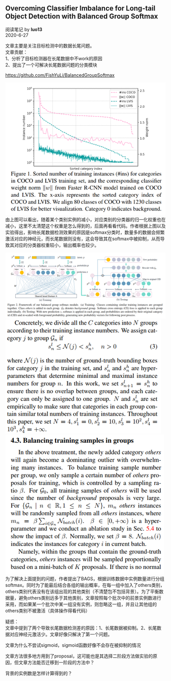 ## Overcoming Classifier Imbalance for Long-tail Object Detection with Balanced Group Softmax
阅读笔记 by **luo13**  
2020-6-27  

文章主要是关注目标检测中的数据长尾问题。  
文章贡献：  
1、分析了目标检测器在长尾数据中不work的原因  
2、提出了一个可解决长尾数据问题的分类模块

https://github.com/FishYuLi/BalancedGroupSoftmax

![long-tail](../../../img/long-tail/长尾数据可视化.png)   
由上图可以看出，随着某个类别实例的减小，对应类别的分类器的归一化权重也在减小，这里不太清楚这个权重是怎么得到的，后面再看看代码。作者根据上图以及实验得出，影响长尾数据检测效果的原因是softmax分类时，数量多的数据会频繁激活对应的神经元，而长尾数据则没有，这会导致其在softmax中被抑制，从而导致其对应的分类器权重较小，输出概率也较少。  

![long-tail](../../../img/long-tail/BAGS.png)   
![long-tail](../../../img/long-tail/分组.png)   
![long-tail](../../../img/long-tail/平衡数据.png)   
为了解决上面提到的问题，作者提出了BAGS，根据训练数据中实例数量进行分组softmax。同时为了能最后结合各组的输出概率，在每一组中加入了others类别，others类别代表没有在该组出现的其他类别（不清楚包不包括背景）。为了平衡数据量，避免others类别远多于其他类别，文章按照每个批次中的前景实例数进行采用，而如果某一个批次中某一组没有实例，则忽略这一组，并且让其他组的others类别不被激活（具体操作得看代码）  

疑惑：  
文章中提到了两个导致长尾数据检测差的原因：1、长尾数据被抑制。2、长尾数据对应神经元激活少。文章好像只解决了第一个问题。  

文章为什么不尝试sigmoid，sigmoid函数好像不会存在被抑制的情况  

文章方法很多地方用到了proposal，这可能也是其选择二阶段方法做实验的原因，但文章方法能否迁移到一阶段的方法中？

背景的实例数是怎样计算得到的？
